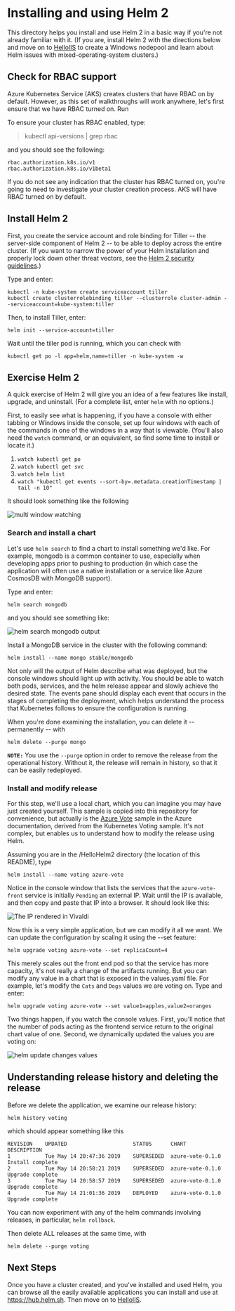 # Installing and using Helm 2 

This directory helps you install and use Helm 2 in a basic way if you're not already familiar with it. (If you are, install Helm 2 with the directions below and move on to [HelloIIS](../HelloIIS/README.md) to create a Windows nodepool and learn about Helm issues with mixed-operating-system clusters.)

## Check for RBAC support
Azure Kubernetes Service (AKS) creates clusters that have RBAC on by default. However, as this set of walkthroughs will work anywhere, let's first ensure that we have RBAC turned on. Run

To ensure your cluster has RBAC enabled, type:

> kubectl api-versions | grep rbac

and you should see the following:

    rbac.authorization.k8s.io/v1
    rbac.authorization.k8s.io/v1beta1

If you do not see any indication that the cluster has RBAC turned on, you're going to need to investigate your cluster creation process. AKS will have RBAC turned on by default.

## Install Helm 2
First, you create the service account and role binding for Tiller -- the server-side component of Helm 2 -- to be able to deploy across the entire cluster. (If you want to narrow the power of your Helm installation and properly lock down other threat vectors, see the [Helm 2 security guidelines](https://helm.sh/docs/using_helm/#securing-your-helm-installation).)

Type and enter:

	kubectl -n kube-system create serviceaccount tiller
	kubectl create clusterrolebinding tiller --clusterrole cluster-admin --serviceaccount=kube-system:tiller

Then, to install Tiller, enter:

	helm init --service-account=tiller 

Wait until the tiller pod is running, which you can check with 

    kubectl get po -l app=helm,name=tiller -n kube-system -w

## Exercise Helm 2

A quick exercise of Helm 2 will give you an idea of a few features like install, upgrade, and uninstall. (For a complete list, enter `helm` with no options.)

First, to easily see what is happening, if you have a console with either tabbing or Windows inside the console, set up four windows with each of the commands in one of the windows in a way that is viewable. (You'll also need the `watch` command, or an equivalent, so find some time to install or locate it.)

1. `watch kubectl get po`
2. `watch kubectl get svc`
3. `watch helm list`
4. `watch "kubectl get events --sort-by=.metadata.creationTimestamp | tail -n 10"` 

It should look something like the following

![multi window watching](../media/multi-window-watch-voting.png)

### Search and install a chart
Let's use `helm search` to find a chart to install something we'd like. For example, mongodb is a common container to use, especially when developing apps prior to pushing to production (in which case the application will often use a native installation or a service like Azure CosmosDB with MongoDB support).

Type and enter:

    helm search mongodb

and you should see something like:

![helm search mongodb output](../media/helm-search-mongodb.png)

Install a MongoDB service in the cluster with the following command:

    helm install --name mongo stable/mongodb

Not only will the output of Helm describe what was deployed, but the console windows should light up with activity. You should be able to watch both pods, services, and the helm release appear and slowly achieve the desired state. The events pane should display each event that occurs in the stages of completing the deployment, which helps understand the process that Kubernetes follows to ensure the configuration is running.

When you're done examining the installation, you can delete it -- permanently -- with 

    helm delete --purge mongo

**`NOTE:`** You use the `--purge` option in order to remove the release from the operational history. Without it, the release will remain in history, so that it can be easily redeployed. 

### Install and modify release

For this step, we'll use a local chart, which you can imagine you may have just created yourself. This sample is copied into this repository for convenience, but actually is the [Azure Vote](https://github.com/Azure-Samples/helm-charts/tree/master/chart-source/azure-vote) sample in the Azure documentation, derived from the Kubernetes Voting sample. It's not complex, but enables us to understand how to modify the release using Helm.

Assuming you are in the /HelloHelm2 directory (the location of this README), type

    helm install --name voting azure-vote

Notice in the console window that lists the services that the `azure-vote-front` service is initially `Pending` an external IP. Wait until the IP is available, and then copy and paste that IP into a browser. It should look like this:

![The IP rendered in Vivaldi](../media/azure-voting-vivaldi.png)

Now this is a very simple application, but we can modify it all we want. We can update the configuration by scaling it using the --set feature:

    helm upgrade voting azure-vote --set replicaCount=4

This merely scales out the front end pod so that the service has more capacity, it's not really a change of the artifacts running. But you can modify any value in a chart that is exposed in the values.yaml file. For example, let's modify the `Cats` and `Dogs` values we are voting on. Type and enter:

    helm upgrade voting azure-vote --set value1=apples,value2=oranges

Two things happen, if you watch the console values. First, you'll notice that the number of pods acting as the frontend service return to the original chart value of one. Second, we dynamically updated the values you are voting on:

![helm update changes values](../media/helm-update-changes-values.png)

## Understanding release history and deleting the release

Before we delete the application, we examine our release history:

    helm history voting
    
which should appear something like this

    REVISION	UPDATED                 	STATUS    	CHART           	DESCRIPTION     
    1       	Tue May 14 20:47:36 2019	SUPERSEDED	azure-vote-0.1.0	Install complete
    2       	Tue May 14 20:58:21 2019	SUPERSEDED	azure-vote-0.1.0	Upgrade complete
    3       	Tue May 14 20:58:57 2019	SUPERSEDED	azure-vote-0.1.0	Upgrade complete
    4       	Tue May 14 21:01:36 2019	DEPLOYED  	azure-vote-0.1.0	Upgrade complete

You can now experiment with any of the helm commands involving releases, in particular, `helm rollback`. 

Then delete ALL releases at the same time, with

    helm delete --purge voting

## Next Steps
Once you have a cluster created, and you've installed and used Helm, you can browse all the easily available applications you can install and use at https://hub.helm.sh. Then move on to [HelloIIS](../HelloIIS/README.md).